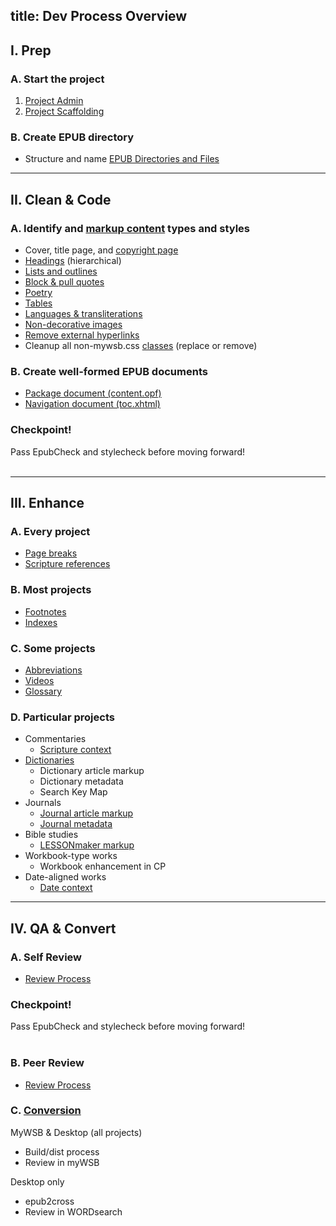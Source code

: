title: Dev Process Overview
---

## I. Prep

### A. Start the project

1. [Project Admin](project_admin.html)
1. [Project Scaffolding](proj_scaffold.html)

### B. Create EPUB directory

* Structure and name [EPUB Directories and Files](epub_dir.html)

<hr>

## II. Clean & Code

### A. Identify and [markup content](markup.html) types and styles

* Cover, title page, and [copyright page](../code/structural_types.html#Copyright-Page)
* [Headings](../code/general_types.html#Headings) (hierarchical)
* [Lists and outlines](../css_lib/lists.html)
* [Block & pull quotes](../css_lib/quotes.html)
* [Poetry](../css_lib/poetry.html)
* [Tables](../code/general_types.html#Tables)
* [Languages & transliterations](../css_lib/languages.html)
* [Non-decorative images](../code/media_types.html#Images)
* [Remove external hyperlinks](../code/general_types.html#Hyperlinks)
* Cleanup all non-mywsb.css [classes](../code/css_style.html#Styling-Content) (replace or remove)

### B. Create well-formed EPUB documents

* [Package document (content.opf)](package_doc.html)
* [Navigation document (toc.xhtml)](nav_doc.html)

### Checkpoint!

<aside class="caution">Pass EpubCheck and stylecheck before moving forward!</aside>

<div>&nbsp;</div>

<hr>

## III. Enhance

### A. Every project

* [Page breaks](page_break.html)
* [Scripture references](scripture.html)

### B. Most projects

* [Footnotes](footnotes.html)
* [Indexes](indexes.html)

### C. Some projects

* [Abbreviations](abbr.html)
* [Videos](videos.html)
* [Glossary](glossary.html)

### D. Particular projects

* Commentaries
  * [Scripture context](../code/data_types.html#Scripture-Context)
* [Dictionaries](../code/dictionaries.html)
  * Dictionary article markup
  * Dictionary metadata
  * Search Key Map
* Journals
  * [Journal article markup](../code/data_types.html#Journal-Articles)
  * [Journal metadata](../code/metadata.html#Journal-Metadata)
* Bible studies
  * [LESSONmaker markup](../code/data_types.html#LESSONmaker-Content)
* Workbook-type works
  * Workbook enhancement in CP
* Date-aligned works
  * [Date context](../code/data_types.html#Date-Context)

<hr>

## IV. QA & Convert

### A. Self Review

* [Review Process](review.html)

### Checkpoint!

<aside class="caution">Pass EpubCheck and stylecheck before moving forward!</aside>

<div>&nbsp;</div>

### B. Peer Review

* [Review Process](review.html)

### C. [Conversion](convert.html)

MyWSB & Desktop (all projects)

* Build/dist process
* Review in myWSB

Desktop only

* epub2cross
* Review in WORDsearch
